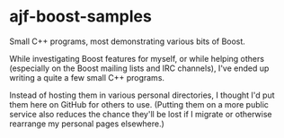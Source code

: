 ajf-boost-samples
=================

Small C++ programs, most demonstrating various bits of Boost.

While investigating Boost features for myself, or while helping others
(especially on the Boost mailing lists and IRC channels), I've ended
up writing a quite a few small C++ programs.

Instead of hosting them in various personal directories, I thought I'd
put them here on GitHub for others to use.  (Putting them on a more
public service also reduces the chance they'll be lost if I migrate or
otherwise rearrange my personal pages elsewhere.)
